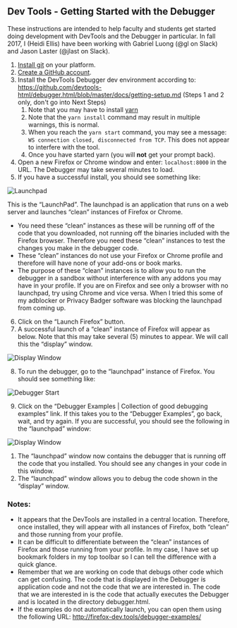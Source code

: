## Dev Tools - Getting Started with the Debugger
These instructions are intended to help faculty and students get started doing development with DevTools and the Debugger in particular. In fall 2017, I (Heidi Ellis) have been working with Gabriel Luong (@gl on Slack) and Jason Laster (@jlast on Slack). 
1. [Install git](https://git-scm.com/book/en/v2/Getting-Started-Installing-Git) on your platform. 
1. [Create a GitHub account](https://github.com/join).
1. Install the DevTools Debugger dev environment according to: https://github.com/devtools-html/debugger.html/blob/master/docs/getting-setup.md (Steps 1 and 2 only, don't go into Next Steps) 
   1. Note that you may have to install [yarn][yarn-install]
   1. Note that the `yarn install` command may result in multiple warnings, this is normal. 
   1. When you reach the `yarn start` command, you may see a message: `WS connection closed, disconnected from TCP`. This does not appear to interfere with the tool.
   1. Once you have started yarn (you will **not** get your prompt back).
1. Open a new Firefox or Chrome window and enter: `localhost:8000` in the URL. The Debugger may take several minutes to load. 
1. If you have a successful install, you should see something like:

![Launchpad](/images/launchpad.png)

This is the “LaunchPad”.  The launchpad is an application that runs on a web server and launches “clean” instances of Firefox or Chrome.  
* You need these “clean” instances as these will be running off of the code that you downloaded, not running off the binaries included with the Firefox browser. Therefore you need these “clean” instances to test the changes you make in the debugger code. 
* These “clean” instances do not use your Firefox or Chrome profile and therefore will have none of your add-ons or book marks. 
* The purpose of these “clean” instances is to allow you to run the debugger in a sandbox without interference with any addons you may have in your profile. 
If you are on Firefox and see only a browser with no launchpad, try using Chrome and vice versa.  When I tried this some of my adblocker or Privacy Badger software was blocking the launchpad from coming up. 
6. Click on the “Launch Firefox” button.  
7. A successful launch of a “clean” instance of Firefox will appear as below. Note that this may take several (5) minutes to appear. We will call this the “display” window. 

![Display Window](/images/displaywindow.png)

8. To run the debugger, go to the “launchpad” instance of Firefox. You should see something like: 

![Debugger Start](/images/debuggerstart.png)

9. Click on the “Debugger Examples | Collection of good debugging examples” link. If this takes you to the “Debugger Examples”, go back, wait, and try again. If you are successful, you should see the following in the “launchpad” window: 
  
![Display Window](/images/launchpadstart.png)

   1. The “launchpad” window now contains the debugger that is running off the code that you installed. You should see any changes in your code in this window. 
   1. The “launchpad” window allows you to debug the code shown in the “display” window.  
### Notes: 
* It appears that the DevTools are installed in a central location. Therefore, once installed, they will appear with all instances of Firefox, both “clean” and those running from your profile. 
* It can be difficult to differentiate between the “clean” instances of Firefox and those running from your profile. In my case, I have set up bookmark folders in my top toolbar so I can tell the difference with a quick glance. 
* Remember that we are working on code that debugs other code which can get confusing. The code that is displayed in the Debugger is application code and not the code that we are interested in. The code that we are interested in is the code that actually executes the Debugger and is located in the directory debugger.html.
* If the examples do not automatically launch, you can open them using the following URL: http://firefox-dev.tools/debugger-examples/


[yarn-install]:https://yarnpkg.com/en/docs/install

